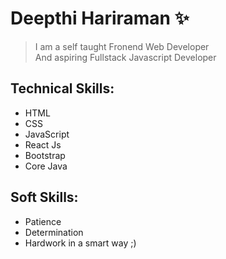 # Deepthi Hariraman ✨
> I am a self taught Fronend Web Developer  
> And aspiring Fullstack Javascript Developer

## Technical Skills:
- HTML
- CSS
- JavaScript
- React Js
- Bootstrap
- Core Java

## Soft Skills:
- Patience
- Determination
- Hardwork in a smart way ;)


